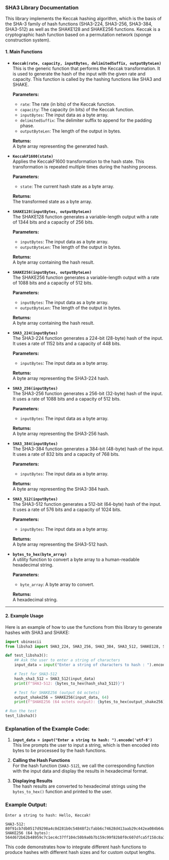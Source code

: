 ### SHA3 Library Documentation

This library implements the Keccak hashing algorithm, which is the basis of the SHA-3 family of hash functions (SHA3-224, SHA3-256, SHA3-384, SHA3-512) as well as the SHAKE128 and SHAKE256 functions. Keccak is a cryptographic hash function based on a permutation network (sponge construction system).

#### 1. **Main Functions**

- **`Keccak(rate, capacity, inputBytes, delimitedSuffix, outputByteLen)`**  
  This is the generic function that performs the Keccak transformation. It is used to generate the hash of the input with the given rate and capacity. This function is called by the hashing functions like SHA3 and SHAKE.

  **Parameters:**
  - `rate`: The rate (in bits) of the Keccak function.
  - `capacity`: The capacity (in bits) of the Keccak function.
  - `inputBytes`: The input data as a byte array.
  - `delimitedSuffix`: The delimiter suffix to append for the padding phase.
  - `outputByteLen`: The length of the output in bytes.

  **Returns:**  
  A byte array representing the generated hash.

- **`KeccakF1600(state)`**  
  Applies the KeccakF1600 transformation to the hash state. This transformation is repeated multiple times during the hashing process.

  **Parameters:**
  - `state`: The current hash state as a byte array.

  **Returns:**  
  The transformed state as a byte array.

- **`SHAKE128(inputBytes, outputByteLen)`**  
  The SHAKE128 function generates a variable-length output with a rate of 1344 bits and a capacity of 256 bits.

  **Parameters:**
  - `inputBytes`: The input data as a byte array.
  - `outputByteLen`: The length of the output in bytes.

  **Returns:**  
  A byte array containing the hash result.

- **`SHAKE256(inputBytes, outputByteLen)`**  
  The SHAKE256 function generates a variable-length output with a rate of 1088 bits and a capacity of 512 bits.

  **Parameters:**
  - `inputBytes`: The input data as a byte array.
  - `outputByteLen`: The length of the output in bytes.

  **Returns:**  
  A byte array containing the hash result.

- **`SHA3_224(inputBytes)`**  
  The SHA3-224 function generates a 224-bit (28-byte) hash of the input. It uses a rate of 1152 bits and a capacity of 448 bits.

  **Parameters:**
  - `inputBytes`: The input data as a byte array.

  **Returns:**  
  A byte array representing the SHA3-224 hash.

- **`SHA3_256(inputBytes)`**  
  The SHA3-256 function generates a 256-bit (32-byte) hash of the input. It uses a rate of 1088 bits and a capacity of 512 bits.

  **Parameters:**
  - `inputBytes`: The input data as a byte array.

  **Returns:**  
  A byte array representing the SHA3-256 hash.

- **`SHA3_384(inputBytes)`**  
  The SHA3-384 function generates a 384-bit (48-byte) hash of the input. It uses a rate of 832 bits and a capacity of 768 bits.

  **Parameters:**
  - `inputBytes`: The input data as a byte array.

  **Returns:**  
  A byte array representing the SHA3-384 hash.

- **`SHA3_512(inputBytes)`**  
  The SHA3-512 function generates a 512-bit (64-byte) hash of the input. It uses a rate of 576 bits and a capacity of 1024 bits.

  **Parameters:**
  - `inputBytes`: The input data as a byte array.

  **Returns:**  
  A byte array representing the SHA3-512 hash.

- **`bytes_to_hex(byte_array)`**  
  A utility function to convert a byte array to a human-readable hexadecimal string.

  **Parameters:**
  - `byte_array`: A byte array to convert.

  **Returns:**  
  A hexadecimal string.

---

#### 2. **Example Usage**

Here is an example of how to use the functions from this library to generate hashes with SHA3 and SHAKE:

```python
import ubinascii
from libsha3 import SHA3_224, SHA3_256, SHA3_384, SHA3_512, SHAKE128, SHAKE256, bytes_to_hex

def test_libsha3():
    ## Ask the user to enter a string of characters
    input_data = input("Enter a string of characters to hash : ").encode('utf-8')

    # Test for SHA3-512
    hash_sha3_512 = SHA3_512(input_data)
    print(f"SHA3-512: {bytes_to_hex(hash_sha3_512)}")

    # Test for SHAKE256 (output 64 octets)
    output_shake256 = SHAKE256(input_data, 64)
    print(f"SHAKE256 (64 octets output): {bytes_to_hex(output_shake256)}")

# Run the test
test_libsha3()
```

### Explanation of the Example Code:
1. **`input_data = input("Enter a string to hash: ").encode('utf-8')`**  
   This line prompts the user to input a string, which is then encoded into bytes to be processed by the hash functions.

2. **Calling the Hash Functions**  
   For the hash function (`SHA3-512`), we call the corresponding function with the input data and display the results in hexadecimal format.

3. **Displaying Results**  
   The hash results are converted to hexadecimal strings using the `bytes_to_hex()` function and printed to the user.

### Example Output:
```
Enter a string to hash: Hello, Keccak!

SHA3-512: 80f91cb7db0517d9298a4c0d281b0c54848f2cfabb6c74628d413aab29c442ea084b64a84e9a66b83531a07179eab9ae88b6eab457aa57d7a7de15b41642e07d
SHAKE256 (64 bytes): 564d672b62b48959c7c1ec4c37ff104c50b9a0b7b159c99f82b8f0c607dfca5f158c8a3932767e86907da278905b26e246010a35ab5fbd4cb39ca0c8f702c3a24
```

This code demonstrates how to integrate different hash functions to produce hashes with different hash sizes and for custom output lengths.